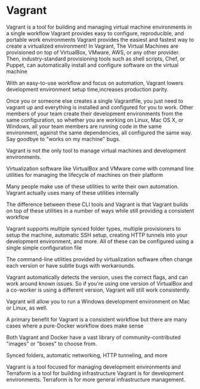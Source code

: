 # Vagrant
Vagrant is a tool for building and managing virtual machine environments in a single workflow
Vagrant provides easy to configure, reproducible, and portable work environments 
Vagrant provides the easiest and fastest way to create a virtualized environment!
In Vagrant, The Virtual Machines are provisioned on top of VirtualBox, VMware, AWS, or any other provider. 
Then, industry-standard provisioning tools such as shell scripts, Chef, or Puppet, can automatically install and configure software on the virtual machine

With an easy-to-use workflow and focus on automation, Vagrant lowers development environment setup time,increases production parity.

Once you or someone else creates a single Vagrantfile, you just need to vagrant up 
	and everything is installed and configured for you to work. 
	Other members of your team create their development environments from the same configuration,
	so whether you are working on Linux, Mac OS X, or Windows, all your team members are running code in the same environment,
	against the same dependencies, all configured the same way. Say goodbye to "works on my machine" bugs.



Vagrant is not the only tool to manage virtual machines and development environments.

Virtualization software like VirtualBox and VMware come with command line utilities
	for managing the lifecycle of machines on their platform

Many people make use of these utilities to write their own automation. Vagrant actually uses many of these utilities internally

The difference between these CLI tools and Vagrant is that Vagrant builds on top of these utilities in a number of ways
	while still providing a consistent workflow

Vagrant supports multiple synced folder types, multiple provisioners to setup the machine, automatic SSH setup,
	creating HTTP tunnels into your development environment, and more.
	All of these can be configured using a single simple configuration file

The command-line utilities provided by virtualization software often change each version or have subtle bugs with workarounds.
	
Vagrant automatically detects the version, uses the correct flags, and can work around known issues. 
	So if you're using one version of VirtualBox and a co-worker is using a different version, Vagrant will still work consistently.
	
Vagrant will allow you to run a Windows development environment on Mac or Linux, as well.

A primary benefit for Vagrant is a consistent workflow but there are many cases where a pure-Docker workflow does make sense	

Both Vagrant and Docker have a vast library of community-contributed "images" or "boxes" to choose from.

 Synced folders, automatic networking, HTTP tunneling, and more
 
Vagrant is a tool focused for managing development environments and Terraform is a tool for building infrastructure
Vagrant is for development environments. Terraform is for more general infrastructure management.
